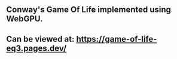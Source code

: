 ## Conway's Game Of Life implemented using WebGPU.
## Can be viewed at: https://game-of-life-eq3.pages.dev/

